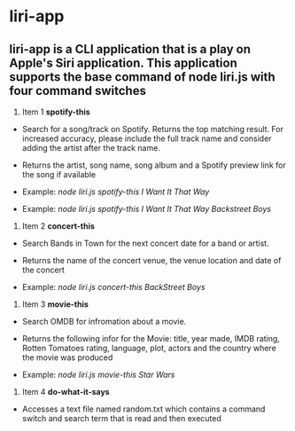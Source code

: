 # liri-app

## liri-app is a CLI application that is a play on Apple's Siri application. This application supports the base command of node liri.js with four command switches

1. Item 1 **spotify-this**
* Search for a song/track on Spotify. Returns the top matching result. For increased accuracy, please include the full track name and consider adding the artist after the track name.

* Returns the artist, song name, song album and a Spotify preview link for the song if available 

* Example: *node liri.js spotify-this I Want It That Way* 
* Example: *node liri.js spotify-this I Want It That Way Backstreet Boys*

1. Item 2 **concert-this**
* Search Bands in Town for the next concert date for a band or artist.

* Returns the name of the concert venue, the venue location and date of the concert

* Example: *node liri.js concert-this BackStreet Boys*

1. Item 3 **movie-this**

* Search OMDB for infromation about a movie.

* Returns the following infor for the Movie: title, year made, IMDB rating, Rotten Tomatoes rating, language, plot, actors and the country where the movie was produced 

* Example: *node liri.js movie-this Star Wars*

1. Item 4 **do-what-it-says**

* Accesses a text file named random.txt which contains a command switch and search term that is read and then executed





